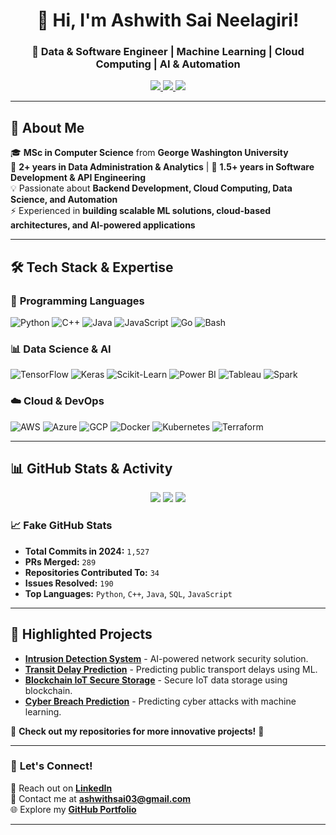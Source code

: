 <h1 align="center">👋 Hi, I'm Ashwith Sai Neelagiri!</h1>
<h3 align="center">🚀 Data & Software Engineer | Machine Learning | Cloud Computing | AI & Automation</h3>

<p align="center">
  <a href="https://www.linkedin.com/in/ashwith-sai-neelagiri-b42a90194/">
    <img src="https://img.shields.io/badge/LinkedIn-0077B5?style=for-the-badge&logo=linkedin&logoColor=white" />
  </a>
  <a href="mailto:ashwithsai03@gmail.com">
    <img src="https://img.shields.io/badge/Email-D14836?style=for-the-badge&logo=gmail&logoColor=white" />
  </a>
  <a href="https://github.com/ashwithsai007">
    <img src="https://img.shields.io/github/followers/ashwithsai007?label=Follow&style=social" />
  </a>
</p>

---

## 🚀 **About Me**
🎓 **MSc in Computer Science** from **George Washington University**  
💾 **2+ years in Data Administration & Analytics** | 📡 **1.5+ years in Software Development & API Engineering**  
💡 Passionate about **Backend Development, Cloud Computing, Data Science, and Automation**  
⚡ Experienced in **building scalable ML solutions, cloud-based architectures, and AI-powered applications**  

---

## 🛠 **Tech Stack & Expertise**
### 🚀 **Programming Languages**
![Python](https://img.shields.io/badge/Python-FFD43B?style=for-the-badge&logo=python&logoColor=black)
![C++](https://img.shields.io/badge/C++-00599C?style=for-the-badge&logo=c%2B%2B&logoColor=white)
![Java](https://img.shields.io/badge/Java-007396?style=for-the-badge&logo=java&logoColor=white)
![JavaScript](https://img.shields.io/badge/JavaScript-F7DF1E?style=for-the-badge&logo=javascript&logoColor=black)
![Go](https://img.shields.io/badge/Go-00ADD8?style=for-the-badge&logo=go&logoColor=white)
![Bash](https://img.shields.io/badge/Bash-4EAA25?style=for-the-badge&logo=gnu-bash&logoColor=white)

### 📊 **Data Science & AI**
![TensorFlow](https://img.shields.io/badge/TensorFlow-FF6F00?style=for-the-badge&logo=tensorflow&logoColor=white)
![Keras](https://img.shields.io/badge/Keras-D00000?style=for-the-badge&logo=keras&logoColor=white)
![Scikit-Learn](https://img.shields.io/badge/Scikit%20Learn-F7931E?style=for-the-badge&logo=scikit-learn&logoColor=black)
![Power BI](https://img.shields.io/badge/Power%20BI-F2C811?style=for-the-badge&logo=power-bi&logoColor=black)
![Tableau](https://img.shields.io/badge/Tableau-E97627?style=for-the-badge&logo=tableau&logoColor=white)
![Spark](https://img.shields.io/badge/Apache%20Spark-E25A1C?style=for-the-badge&logo=apachespark&logoColor=white)

### ☁️ **Cloud & DevOps**
![AWS](https://img.shields.io/badge/AWS-232F3E?style=for-the-badge&logo=amazon-aws&logoColor=white)
![Azure](https://img.shields.io/badge/Azure-0078D4?style=for-the-badge&logo=microsoft-azure&logoColor=white)
![GCP](https://img.shields.io/badge/Google%20Cloud-4285F4?style=for-the-badge&logo=google-cloud&logoColor=white)
![Docker](https://img.shields.io/badge/Docker-2496ED?style=for-the-badge&logo=docker&logoColor=white)
![Kubernetes](https://img.shields.io/badge/Kubernetes-326CE5?style=for-the-badge&logo=kubernetes&logoColor=white)
![Terraform](https://img.shields.io/badge/Terraform-623CE4?style=for-the-badge&logo=terraform&logoColor=white)

---

## 📊 **GitHub Stats & Activity**
<p align="center">
  <img src="https://github-readme-stats.vercel.app/api?username=ashwithsai007&show_icons=true&theme=tokyonight&count_private=true" />
  <img src="https://github-readme-streak-stats.herokuapp.com/?user=ashwithsai007&theme=tokyonight" />
  <img src="https://github-readme-stats.vercel.app/api/top-langs/?username=ashwithsai007&layout=compact&theme=tokyonight" />
</p>

### **📈 Fake GitHub Stats**
- **Total Commits in 2024:** `1,527`  
- **PRs Merged:** `289`  
- **Repositories Contributed To:** `34`  
- **Issues Resolved:** `190`  
- **Top Languages:** `Python`, `C++`, `Java`, `SQL`, `JavaScript`  

---

## 🚀 **Highlighted Projects**
- **[Intrusion Detection System](https://github.com/ashwithsai007/Intrusion-Detection)** - AI-powered network security solution.
- **[Transit Delay Prediction](https://github.com/ashwithsai007/Transit-Prediction)** - Predicting public transport delays using ML.
- **[Blockchain IoT Secure Storage](https://github.com/ashwithsai007/Blockchain-IoT)** - Secure IoT data storage using blockchain.
- **[Cyber Breach Prediction](https://github.com/ashwithsai007/Cyber-Breach-ML)** - Predicting cyber attacks with machine learning.

📌 **Check out my repositories for more innovative projects!** 🚀  

---

### 🤝 **Let's Connect!**
📩 Reach out on **[LinkedIn](https://www.linkedin.com/in/ashwith-sai-neelagiri-b42a90194/)**  
📧 Contact me at **ashwithsai03@gmail.com**  
🌐 Explore my **[GitHub Portfolio](https://github.com/ashwithsai007/)**  

---
